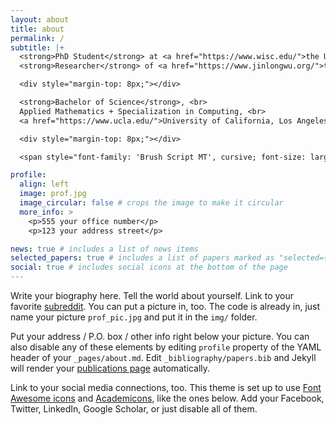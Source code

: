 ```yaml
---
layout: about
title: about
permalink: /
subtitle: |+
  <strong>PhD Student</strong> at <a href="https://www.wisc.edu/">the University of Wisconsin-Madison</a>. <br>
  <strong>Researcher</strong> of <a href="https://www.jinlongwu.org/">the Artificial Intelligence for Modeling and Simulation Lab</a>.

  <div style="margin-top: 8px;"></div> 

  <strong>Bachelor of Science</strong>, <br>
  Applied Mathematics + Specialization in Computing, <br>
  <a href="https://www.ucla.edu/">University of California, Los Angeles</a>.

  <div style="margin-top: 8px;"></div> 

  <span style="font-family: 'Brush Script MT', cursive; font-size: larger;">The creative principle resides in mathematics. - Albert Einstein</span>

profile:
  align: left
  image: prof.jpg
  image_circular: false # crops the image to make it circular
  more_info: >
    <p>555 your office number</p>
    <p>123 your address street</p>

news: true # includes a list of news items
selected_papers: true # includes a list of papers marked as "selected={true}"
social: true # includes social icons at the bottom of the page
---
```


Write your biography here. Tell the world about yourself. Link to your favorite [subreddit](http://reddit.com). You can put a picture in, too. The code is already in, just name your picture `prof_pic.jpg` and put it in the `img/` folder.

Put your address / P.O. box / other info right below your picture. You can also disable any of these elements by editing `profile` property of the YAML header of your `_pages/about.md`. Edit `_bibliography/papers.bib` and Jekyll will render your [publications page](/al-folio/publications/) automatically.

Link to your social media connections, too. This theme is set up to use [Font Awesome icons](https://fontawesome.com/) and [Academicons](https://jpswalsh.github.io/academicons/), like the ones below. Add your Facebook, Twitter, LinkedIn, Google Scholar, or just disable all of them.
